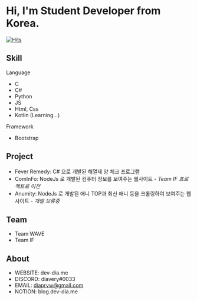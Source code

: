 # Hi, I'm Student Developer from Korea.

<!--
dia-7691/dia-7691** is a ✨ _special_ ✨ repository because its `README.md` (this file) appears on your GitHub profile.

- 🔭 I’m currently working on ...
- 🌱 I’m currently learning ...
- 👯 I’m looking to collaborate on ...
- 🤔 I’m looking for help with ...
- 💬 Ask me about ...
- 📫 How to reach me: ...
- 😄 Pronouns: ...
- ⚡ Fun fact: ...
-->

[![Hits](https://hits.seeyoufarm.com/api/count/incr/badge.svg?url=https%3A%2F%2Fgithub.com%2Fgjbae1212%2Fhit-counter&count_bg=%23474747&title_bg=%236A6A6A&icon=&icon_color=%236E6E6E&title=view&edge_flat=true)](https://hits.seeyoufarm.com)

## Skill

Language
 - C
 - C#
 - Python
 - JS
 - Html, Css
 - Kotlin (Learning...)
 
 Framework
 - Bootstrap
 
## Project
 - Fever Remedy: C# 으로 개발된 해열제 양 체크 프로그램
 - ComInFo: NodeJs 로 개발된 컴퓨터 정보를 보여주는 웹사이트 - *Team IF 프로젝트로 이전*
 - Anumity: NodeJs 로 개발된 애니 TOP과 최신 애니 등을 크롤링하여 보여주는 웹사이트 - *개발 보류중*
 
## Team
 - Team WAVE
 - Team IF
 
## About
 - WEBSITE: dev-dia.me
 - DISCORD: diavery#0033
 - EMAIL: diaprvw@gmail.com
 - NOTION: blog.dev-dia.me
